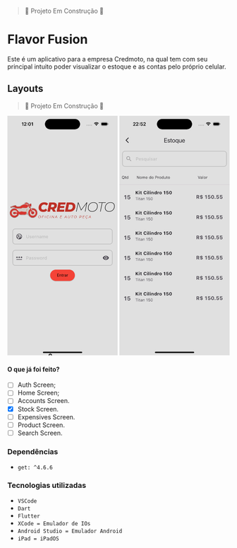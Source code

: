 > :construction: Projeto Em Construção :construction:

# Flavor Fusion

Este é um aplicativo para a empresa Credmoto, na qual tem com seu principal intuito poder visualizar o estoque e as contas pelo próprio celular.

## Layouts
> :construction: Projeto Em Construção :construction: <br>

<img src="./assets/readme/imgs/authScreen.png" alt="SplashScreen" width="250px"> <img src="./assets/readme/imgs/InventoryScreen.png" alt="InventoryScreen" width="250px"> 
<!-- <img src="" alt="" width="270px">  -->

#### O que já foi feito?
- [ ] Auth Screen;
- [ ] Home Screen;
- [ ] Accounts Screen.
- [X] Stock Screen.
- [ ] Expensives Screen.
- [ ] Product Screen.
- [ ] Search Screen.

### Dependências
- ``get: ^4.6.6``

### Tecnologias utilizadas
- ``VSCode``
- ``Dart``
- ``Flutter``
- ``XCode = Emulador de IOs``
- ``Android Studio = Emulador Android``
- ``iPad = iPadOS``